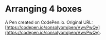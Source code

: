 # Arranging 4 boxes

A Pen created on CodePen.io. Original URL: [https://codepen.io/sonsolyom/pen/VwvPwQy](https://codepen.io/sonsolyom/pen/VwvPwQy).


